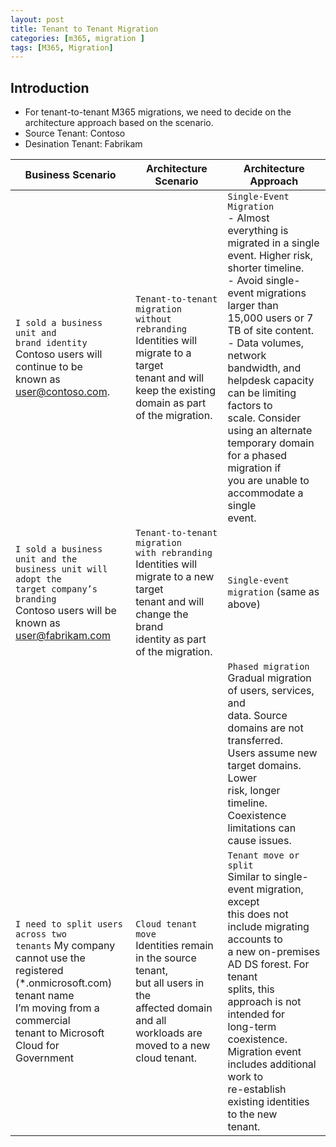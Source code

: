 ```yaml
---
layout: post
title: Tenant to Tenant Migration
categories: [m365, migration ]
tags: [M365, Migration]
---
```


## Introduction
- For tenant-to-tenant M365 migrations, we need to decide on the architecture approach based on the scenario.
- Source Tenant: Contoso
- Desination Tenant: Fabrikam


| Business Scenario | Architecture Scenario | Architecture Approach | 
| ----------------- | --------------------- | --------------------- | 
| `I sold a business unit and` <br> `brand identity` <br> Contoso users will continue to be <br> known as user@contoso.com. | `Tenant-to-tenant migration` <br> `without rebranding` <br> Identities will migrate to a target <br> tenant and will keep the existing <br> domain as part of the migration. | `Single-Event Migration` <br> - Almost everything is migrated in a single <br> event. Higher risk, shorter timeline. <br> - Avoid single-event migrations larger than <br> 15,000 users or 7 TB of site content. <br> - Data volumes, network bandwidth, and <br> helpdesk capacity can be limiting factors to <br> scale. Consider using an alternate <br> temporary domain for a phased migration if <br> you are unable to accommodate a single <br> event. | 
| `I sold a business unit and the` <br> `business unit will adopt the` <br> `target company’s branding` <br> Contoso users will be known as <br> user@fabrikam.com | `Tenant-to-tenant migration `<br> `with rebranding` <br> Identities will migrate to a new target <br> tenant and will change the brand <br> identity as part of the migration. | `Single-event migration` (same as above)|
| | | `Phased migration` <br> Gradual migration of users, services, and <br> data. Source domains are not transferred. <br> Users assume new target domains. Lower <br> risk, longer timeline. <br> Coexistence limitations can cause issues. |
| `I need to split users across two` <br> `tenants` My company cannot use the <br> registered (*.onmicrosoft.com) <br> tenant name <br> I’m moving from a <br> commercial <br> tenant to Microsoft Cloud for <br> Government | `Cloud tenant move` <br> Identities remain in the source tenant, <br> but all users in the <br> affected domain <br> and all workloads are moved to a new <br> cloud tenant. | `Tenant move or split` <br> Similar to single-event migration, except <br> this does not include migrating accounts to <br> a new on-premises AD DS forest. For tenant <br> splits, this approach is not intended for <br> long-term coexistence. <br> Migration event includes additional work to <br> re-establish existing identities to the new <br> tenant. | 
